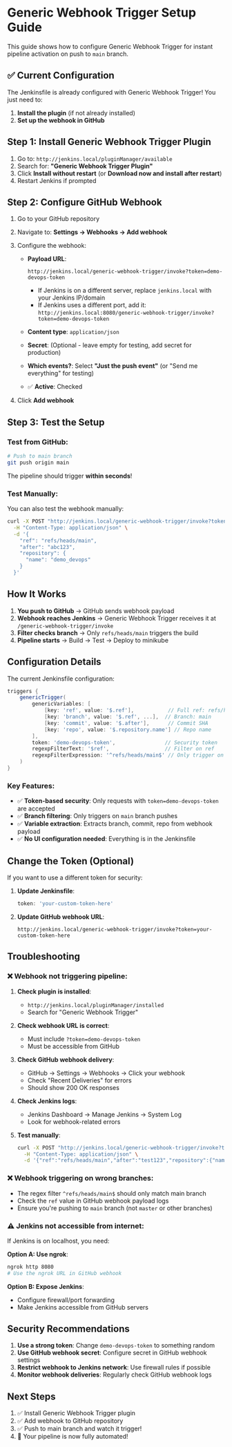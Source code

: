 # Generic Webhook Trigger Setup Guide

This guide shows how to configure Generic Webhook Trigger for instant pipeline activation on push to `main` branch.

## ✅ Current Configuration

The Jenkinsfile is already configured with Generic Webhook Trigger! You just need to:

1. **Install the plugin** (if not already installed)
2. **Set up the webhook in GitHub**

## Step 1: Install Generic Webhook Trigger Plugin

1. Go to: `http://jenkins.local/pluginManager/available`
2. Search for: **"Generic Webhook Trigger Plugin"**
3. Click **Install without restart** (or **Download now and install after restart**)
4. Restart Jenkins if prompted

## Step 2: Configure GitHub Webhook

1. Go to your GitHub repository
2. Navigate to: **Settings → Webhooks → Add webhook**

3. Configure the webhook:
   - **Payload URL**: 
     ```
     http://jenkins.local/generic-webhook-trigger/invoke?token=demo-devops-token
     ```
     - If Jenkins is on a different server, replace `jenkins.local` with your Jenkins IP/domain
     - If Jenkins uses a different port, add it: `http://jenkins.local:8080/generic-webhook-trigger/invoke?token=demo-devops-token`
   
   - **Content type**: `application/json`
   
   - **Secret**: (Optional - leave empty for testing, add secret for production)
   
   - **Which events?**: Select **"Just the push event"** (or "Send me everything" for testing)
   
   - ✅ **Active**: Checked

4. Click **Add webhook**

## Step 3: Test the Setup

### Test from GitHub:
```bash
# Push to main branch
git push origin main
```

The pipeline should trigger **within seconds**!

### Test Manually:
You can also test the webhook manually:

```bash
curl -X POST "http://jenkins.local/generic-webhook-trigger/invoke?token=demo-devops-token" \
  -H "Content-Type: application/json" \
  -d '{
    "ref": "refs/heads/main",
    "after": "abc123",
    "repository": {
      "name": "demo_devops"
    }
  }'
```

## How It Works

1. **You push to GitHub** → GitHub sends webhook payload
2. **Webhook reaches Jenkins** → Generic Webhook Trigger receives it at `/generic-webhook-trigger/invoke`
3. **Filter checks branch** → Only `refs/heads/main` triggers the build
4. **Pipeline starts** → Build → Test → Deploy to minikube

## Configuration Details

The current Jenkinsfile configuration:

```groovy
triggers {
    genericTrigger(
        genericVariables: [
            [key: 'ref', value: '$.ref'],           // Full ref: refs/heads/main
            [key: 'branch', value: '$.ref', ...],  // Branch: main
            [key: 'commit', value: '$.after'],      // Commit SHA
            [key: 'repo', value: '$.repository.name'] // Repo name
        ],
        token: 'demo-devops-token',                // Security token
        regexpFilterText: '$ref',                  // Filter on ref
        regexpFilterExpression: '^refs/heads/main$' // Only trigger on main
    )
}
```

### Key Features:
- ✅ **Token-based security**: Only requests with `token=demo-devops-token` are accepted
- ✅ **Branch filtering**: Only triggers on `main` branch pushes
- ✅ **Variable extraction**: Extracts branch, commit, repo from webhook payload
- ✅ **No UI configuration needed**: Everything is in the Jenkinsfile

## Change the Token (Optional)

If you want to use a different token for security:

1. **Update Jenkinsfile**:
   ```groovy
   token: 'your-custom-token-here'
   ```

2. **Update GitHub webhook URL**:
   ```
   http://jenkins.local/generic-webhook-trigger/invoke?token=your-custom-token-here
   ```

## Troubleshooting

### ❌ Webhook not triggering pipeline:

1. **Check plugin is installed**:
   - `http://jenkins.local/pluginManager/installed`
   - Search for "Generic Webhook Trigger"

2. **Check webhook URL is correct**:
   - Must include `?token=demo-devops-token`
   - Must be accessible from GitHub

3. **Check GitHub webhook delivery**:
   - GitHub → Settings → Webhooks → Click your webhook
   - Check "Recent Deliveries" for errors
   - Should show 200 OK responses

4. **Check Jenkins logs**:
   - Jenkins Dashboard → Manage Jenkins → System Log
   - Look for webhook-related errors

5. **Test manually**:
   ```bash
   curl -X POST "http://jenkins.local/generic-webhook-trigger/invoke?token=demo-devops-token" \
     -H "Content-Type: application/json" \
     -d '{"ref":"refs/heads/main","after":"test123","repository":{"name":"demo_devops"}}'
   ```

### ❌ Webhook triggering on wrong branches:

- The regex filter `^refs/heads/main$` should only match main branch
- Check the `ref` value in GitHub webhook payload logs
- Ensure you're pushing to `main` branch (not `master` or other branches)

### ⚠️ Jenkins not accessible from internet:

If Jenkins is on localhost, you need:

**Option A: Use ngrok**:
```bash
ngrok http 8080
# Use the ngrok URL in GitHub webhook
```

**Option B: Expose Jenkins**:
- Configure firewall/port forwarding
- Make Jenkins accessible from GitHub servers

## Security Recommendations

1. **Use a strong token**: Change `demo-devops-token` to something random
2. **Use GitHub webhook secret**: Configure secret in GitHub webhook settings
3. **Restrict webhook to Jenkins network**: Use firewall rules if possible
4. **Monitor webhook deliveries**: Regularly check GitHub webhook logs

## Next Steps

1. ✅ Install Generic Webhook Trigger plugin
2. ✅ Add webhook to GitHub repository
3. ✅ Push to main branch and watch it trigger!
4. 🎉 Your pipeline is now fully automated!

